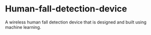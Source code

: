 # Human-fall-detection-device
A wireless human fall detection device that is designed and built using machine learning.
